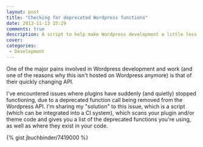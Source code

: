 ```yaml
---
layout: post
title: "Checking for deprecated Wordpress functions"
date: 2013-11-13 15:29
comments: true
description: A script to help make Wordpress development a little less painful.
cover: 
categories: 
 - Development
---
```


One of the major pains involved in Wordpress development and work (and one
of the reasons why this isn't hosted on Wordpress anymore) is that of their
quickly changing API.

I've encountered issues where plugins have suddenly (and quietly) stopped
functioning, due to a deprecated function call being removed from the
Wordpress API. I'm sharing my "solution" to this issue, which is a script
(which can be integrated into a CI system), which scans your plugin and/or
theme code and gives you a list of the deprecated functions you're using,
as well as where they exist in your code.

{% gist jbuchbinder/7419000 %}


